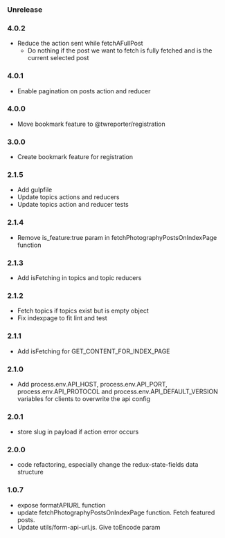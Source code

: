 ### Unrelease
### 4.0.2
- Reduce the action sent while fetchAFullPost
  - Do nothing if the post we want to fetch is fully fetched and is the current selected post

### 4.0.1
- Enable pagination on posts action and reducer

### 4.0.0 
- Move bookmark feature to @twreporter/registration

### 3.0.0
- Create bookmark feature for registration

### 2.1.5
- Add gulpfile
- Update topics actions and reducers
- Update topics action and reducer tests

### 2.1.4
- Remove is_feature:true param in fetchPhotographyPostsOnIndexPage function

### 2.1.3
- Add isFetching in topics and topic reducers

### 2.1.2
- Fetch topics if topics exist but is empty object
- Fix indexpage to fit lint and test

### 2.1.1
- Add isFetching for GET_CONTENT_FOR_INDEX_PAGE

### 2.1.0
- Add process.env.API_HOST, process.env.API_PORT, process.env.API_PROTOCOL and process.env.API_DEFAULT_VERSION
variables for clients to overwrite the api config

### 2.0.1
- store slug in payload if action error occurs

### 2.0.0
- code refactoring, especially change the redux-state-fields data structure

### 1.0.7
- expose formatAPIURL function
- update fetchPhotographyPostsOnIndexPage function. Fetch featured posts.
- Update utils/form-api-url.js. Give toEncode param
